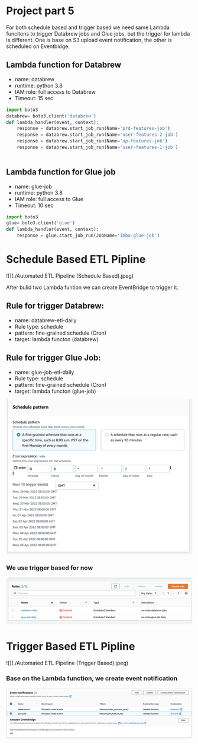 # **Project part 5**

For both schedule based and trigger based we need same Lambda funcitons to trigger Databrew jobs and Glue jobs, but the trigger for lambda is different. One is base on S3 upload event notification, the other is scheduled on Eventbidge.

## Lambda function for Databrew

- name: databrew
- runtime: python 3.8
- IAM role: full access to Databrew
- Timeout: 15 sec


```python
import boto3
databrew= boto3.client('databrew')
def lambda_handler(event, context):    
    response = databrew.start_job_run(Name='prd-features-job')
    response = databrew.start_job_run(Name='user-features-2-job')
    response = databrew.start_job_run(Name='up-features-job')
    response = databrew.start_job_run(Name='user-features-1-job')
    
```

## Lambda function for Glue job

- name: glue-job
- runtime: python 3.8
- IAM role: full access to Glue
- Timeout: 10 sec


```python
import boto3
glue= boto3.client('glue')
def lambda_handler(event, context):    
    response = glue.start_job_run(JobName='imba-glue-job')
```


# Schedule Based ETL Pipline

![](./Automated ETL Pipeline (Schedule Based).jpeg)

After bulid two Lambda funtion we can create EventBridge to trigger it.

## Rule for trigger Databrew:

- name: databrew-etl-daily
- Rule type: schedule
- pattern: fine-grained schedule (Cron)
- target: lambda functon (databrew)

## Rule for trigger Glue Job:

- name: glue-job-etl-daily
- Rule type: schedule
- pattern: fine-grained schedule (Cron)
- target: lambda functon (glue-job)

![](./steps/enventbridge-databrew-schedule.png)


### We use trigger based for now
![](./steps/enventbridge-status.png)


# Trigger Based ETL Pipline

![](./Automated ETL Pipeline (Trigger Based).jpeg)

### Base on the Lambda function, we create event notification

![](./steps/event-notifications-setups.png)


